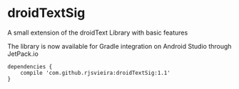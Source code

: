 # droidTextSig
A small extension of the droidText Library with basic features

The library is now available for Gradle integration on Android Studio through JetPack.io

```
dependencies {
	compile 'com.github.rjsvieira:droidTextSig:1.1'
}
```

